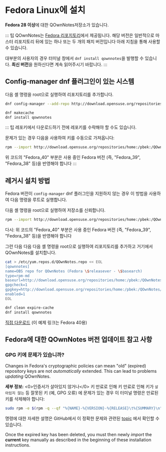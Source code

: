 # Fedora Linux에 설치

**Fedora 28 이상**에 대한 QOwnNotes저장소가 있습니다.

::: 팁 QOwnNotes는 [Fedora 리포지토리](https://packages.fedoraproject.org/pkgs/qownnotes/qownnotes/)에서 제공됩니다. 해당 버전은 일반적으로 마스터 리포지토리 뒤에 있는 하나 또는 두 개의 패치 버전입니다 아래 지침을 통해 사용할 수 있습니다.

대부분의 사용자의 경우 터미널 창에서 `dnf install qownnotes`을 발행할 수 있습니다. **최신 버전**을 원하신다면 계속 읽어주시기 바랍니다. :::

## Config-manager dnf 플러그인이 있는 시스템

다음 셸 명령을 root으로 실행하여 리포지토리를 추가합니다.

```bash
dnf config-manager --add-repo http://download.opensuse.org/repositories/home:/pbek:/QOwnNotes/Fedora_\$releasever/

dnf makecache
dnf install qownnotes
```

::: 팁 레포키에서 다운로드하기 전에 레포키를 수락해야 할 수도 있습니다.

문제가 있는 경우 다음을 사용하여 키를 수동으로 가져옵니다:

```bash
rpm --import http://download.opensuse.org/repositories/home:/pbek:/QOwnNotes/Fedora_40/repodata/repomd.xml.key
```

위 코드의 "Fedora_40" 부분은 사용 중인 Fedora 버전 (즉, "Fedora_39", "Fedora_38" 등)을 반영해야 합니다 :::

## 레거시 설치 방법

Fedora 버전이 `config-manager` dnf 플러그인을 지원하지 않는 경우 이 방법을 사용하여 다음 명령을 루트로 실행합니다.

다음 셸 명령을 root으로 실행하여 저장소를 신뢰합니다.

```bash
rpm --import http://download.opensuse.org/repositories/home:/pbek:/QOwnNotes/Fedora_40/repodata/repomd.xml.key
```

다시: 위 코드의 "Fedora_40" 부분은 사용 중인 Fedora 버전 (즉, "Fedora_39", "Fedora_38" 등)을 반영해야 합니다

그런 다음 다음 다음 셸 명령을 root으로 실행하여 리포지토리를 추가하고 거기에서 QOwnNotes를 설치합니다.

```bash
cat > /etc/yum.repos.d/QOwnNotes.repo << EOL
[qownnotes]
name=OBS repo for QOwnNotes (Fedora \$releasever - \$basearch)
type=rpm-md
baseurl=http://download.opensuse.org/repositories/home:/pbek:/QOwnNotes/Fedora_\$releasever/
gpgcheck=1
gpgkey=http://download.opensuse.org/repositories/home:/pbek:/QOwnNotes/Fedora_\$releasever/repodata/repomd.xml.key
enabled=1
EOL

dnf clean expire-cache
dnf install qownnotes
```

[직접 다운로드](https://download.opensuse.org/repositories/home:/pbek:/QOwnNotes/Fedora_40) (이 예제 링크는 Fedora 40용)

## Fedora에 대한 QOwnNotes 버전 업데이트 참고 사항

### GPG 키에 문제가 있습니까?

Changes in Fedora's cryptographic policies can mean "old" (expired) repository keys are not _automatically_ extended. This can lead to problems _updating_ QOwnNotes.

**세부 정보:** <0>인증서가 살아있지 않거나</0> 키 만료로 인해 키 만료로 인해 키가 `살아있지 않는` 등 잘못된 키 (예, GPG 오류) 에 문제가 있는 경우 이 터미널 명령은 만료된 키를 삭제해야 합니다:

```bash
sudo rpm -e $(rpm -q --qf "%{NAME}-%{VERSION}-%{RELEASE}\t%{SUMMARY}\n" gpg-pubkey | grep pbek | cut -f1)
```

명령에 대한 자세한 설명은 GitHub에서 이 정확한 문제와 관련된 [topic](https://github.com/pbek/QOwnNotes/issues/3008#issuecomment-2197827084) 에서 확인할 수 있습니다.

Once the expired key has been deleted, you must then newly _import_ the **current** key manually as described in the beginning of these installation instructions.

